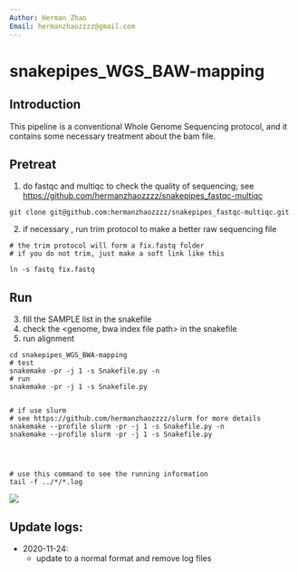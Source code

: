 ```yaml
---
Author: Herman Zhao
Email: hermanzhaozzzz@gmail.com
---
```



# snakepipes_WGS_BAW-mapping
## Introduction
This pipeline is a conventional Whole Genome Sequencing protocol, and it contains some necessary treatment about the bam file.
## Pretreat
1. do fastqc and multiqc to check the quality of sequencing; see https://github.com/hermanzhaozzzz/snakepipes_fastqc-multiqc 
```
git clone git@github.com:hermanzhaozzzz/snakepipes_fastqc-multiqc.git
```
2. if necessary , run trim protocol to make a better raw sequencing file
```
# the trim protocol will form a fix.fastq folder
# if you do not trim, just make a soft link like this

ln -s fastq fix.fastq
```
## Run
3. fill the SAMPLE list in the snakefile
4. check the <genome, bwa index file path> in the snakefile
5. run alignment
```
cd snakepipes_WGS_BWA-mapping
# test
snakemake -pr -j 1 -s Snakefile.py -n
# run
snakemake -pr -j 1 -s Snakefile.py


# if use slurm
# see https://github.com/hermanzhaozzzz/slurm for more details
snakemake --profile slurm -pr -j 1 -s Snakefile.py -n
snakemake --profile slurm -pr -j 1 -s Snakefile.py




# use this command to see the running information
tail -f ../*/*.log
```

![](https://tva1.sinaimg.cn/large/0081Kckwly1gl0dky3r6gj30no0abq6c.jpg)

## Update logs:
- 2020-11-24: 
    - update to a normal format and remove log files
